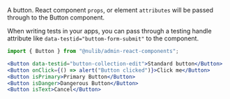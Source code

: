A button. React component `props`, or element `attributes` will be passed through to the Button component.

When writing tests in your apps, you can pass through a testing handle attribute like `data-testid="buttom-form-submit"` to the component.

```js static
import { Button } from "@nulib/admin-react-components";
```

```jsx padded
<Button data-testid="button-collection-edit">Standard button</Button>
<Button onClick={() => alert("Button clicked")}>Click me</Button>
<Button isPrimary>Primary Button</Button>
<Button isDanger>Dangerous Button</Button>
<Button isText>Cancel</Button>
```
